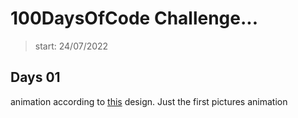 # 100DaysOfCode Challenge...
> start: 24/07/2022

## Days 01
   animation according to [this](https://dribbble.com/shots/17015850-Skillex-Online-Education) design.
   Just the first pictures animation
